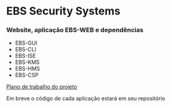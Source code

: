 # EBS Security Systems
### Website, aplicação EBS-WEB e dependências
- EBS-GUI
- EBS-CLI
- EBS-ISE
- EBS-KMS
- EBS-HMS
- EBS-CSP

[Plano de trabalho do projeto](https://drive.google.com/file/d/1GG2GF2QHKsyZDyDroMWaFvkmkWfyxCdU/)

Em breve o código de cada aplicação estará em seu repositório
